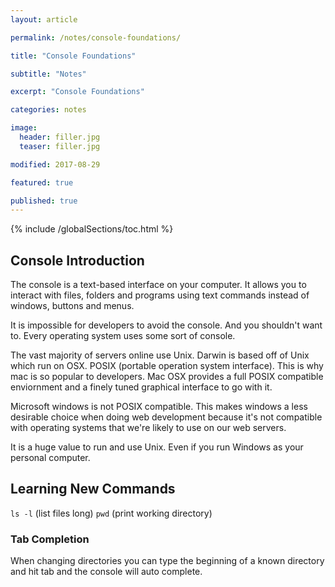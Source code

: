 ```yaml
---
layout: article

permalink: /notes/console-foundations/

title: "Console Foundations"

subtitle: "Notes"

excerpt: "Console Foundations"

categories: notes

image:
  header: filler.jpg
  teaser: filler.jpg

modified: 2017-08-29

featured: true

published: true
---
```


{% include /globalSections/toc.html %}

## Console Introduction

The console is a text-based interface on your computer. It allows you to interact with files, folders and programs using text commands instead of windows, buttons and menus.

It is impossible for developers to avoid the console. And you shouldn't want to. Every operating system uses some sort of console.

The vast majority of servers online use Unix. Darwin is based off of Unix which run on OSX. POSIX (portable operation system interface). This is why mac is so popular to developers. Mac OSX provides a full POSIX compatible enviornment and a finely tuned graphical interface to go with it.

Microsoft windows is not POSIX compatible. This makes windows a less desirable choice when doing web development because it's not compatible with operating systems that we're likely to use on our web servers.

It is a huge value to run and use Unix. Even if you run Windows as your personal computer.

## Learning New Commands

`ls -l` (list files long)
`pwd` (print working directory)

### Tab Completion

When changing directories you can type the beginning of a known directory and hit tab and the console will auto complete. 
